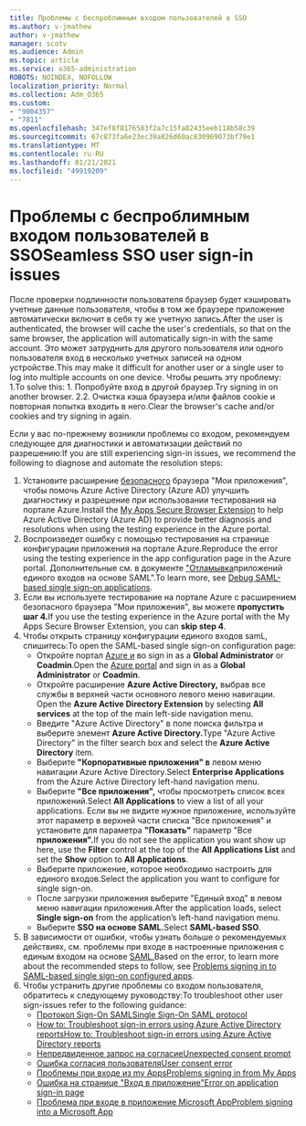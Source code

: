 ```yaml
---
title: Проблемы с беспроблимным входом пользователей в SSO
ms.author: v-jmathew
author: v-jmathew
manager: scotv
ms.audience: Admin
ms.topic: article
ms.service: o365-administration
ROBOTS: NOINDEX, NOFOLLOW
localization_priority: Normal
ms.collection: Adm_O365
ms.custom:
- "9004357"
- "7811"
ms.openlocfilehash: 347ef8f8176583f2a7c15fa82435eeb118b58c39
ms.sourcegitcommit: 67c873fa6e23ec39a826d60ac830969073bf79e1
ms.translationtype: MT
ms.contentlocale: ru-RU
ms.lasthandoff: 01/21/2021
ms.locfileid: "49919209"
---
```

# <a name="seamless-sso-user-sign-in-issues"></a><span data-ttu-id="1d024-102">Проблемы с беспроблимным входом пользователей в SSO</span><span class="sxs-lookup"><span data-stu-id="1d024-102">Seamless SSO user sign-in issues</span></span>

<span data-ttu-id="1d024-103">После проверки подлинности пользователя браузер будет кэшировать учетные данные пользователя, чтобы в том же браузере приложение автоматически включит в себя ту же учетную запись.</span><span class="sxs-lookup"><span data-stu-id="1d024-103">After the user is authenticated, the browser will cache the user's credentials, so that on the same browser, the application will automatically sign-in with the same account.</span></span> <span data-ttu-id="1d024-104">Это может затруднить для другого пользователя или одного пользователя вход в несколько учетных записей на одном устройстве.</span><span class="sxs-lookup"><span data-stu-id="1d024-104">This may make it difficult for another user or a single user to log into multiple accounts on one device.</span></span> <span data-ttu-id="1d024-105">Чтобы решить эту проблему: 1.</span><span class="sxs-lookup"><span data-stu-id="1d024-105">To solve this: 1.</span></span> <span data-ttu-id="1d024-106">Попробуйте вход в другой браузер.</span><span class="sxs-lookup"><span data-stu-id="1d024-106">Try signing in on another browser.</span></span> <span data-ttu-id="1d024-107">2.</span><span class="sxs-lookup"><span data-stu-id="1d024-107">2.</span></span> <span data-ttu-id="1d024-108">Очистка кэша браузера и/или файлов cookie и повторная попытка входить в него.</span><span class="sxs-lookup"><span data-stu-id="1d024-108">Clear the browser's cache and/or cookies and try signing in again.</span></span>

<span data-ttu-id="1d024-109">Если у вас по-прежнему возникли проблемы со входом, рекомендуем следующее для диагностики и автоматизации действий по разрешению:</span><span class="sxs-lookup"><span data-stu-id="1d024-109">If you are still experiencing sign-in issues, we recommend the following to diagnose and automate the resolution steps:</span></span>

1. <span data-ttu-id="1d024-110">Установите расширение [безопасного](https://docs.microsoft.com/azure/active-directory/manage-apps/access-panel-extension-problem-installing) браузера "Мои приложения", чтобы помочь Azure Active Directory (Azure AD) улучшить диагностику и разрешение при использовании тестирования на портале Azure.</span><span class="sxs-lookup"><span data-stu-id="1d024-110">Install the [My Apps Secure Browser Extension](https://docs.microsoft.com/azure/active-directory/manage-apps/access-panel-extension-problem-installing) to help Azure Active Directory (Azure AD) to provide better diagnosis and resolutions when using the testing experience in the Azure portal.</span></span>
2. <span data-ttu-id="1d024-111">Воспроизведет ошибку с помощью тестирования на странице конфигурации приложения на портале Azure.</span><span class="sxs-lookup"><span data-stu-id="1d024-111">Reproduce the error using the testing experience in the app configuration page in the Azure portal.</span></span> <span data-ttu-id="1d024-112">Дополнительные см. в документе ["Отламывка](https://docs.microsoft.com/azure/active-directory/azuread-dev/howto-v1-debug-saml-sso-issues)приложений единого входов на основе SAML".</span><span class="sxs-lookup"><span data-stu-id="1d024-112">To learn more, see [Debug SAML-based single sign-on applications](https://docs.microsoft.com/azure/active-directory/azuread-dev/howto-v1-debug-saml-sso-issues).</span></span>
3. <span data-ttu-id="1d024-113">Если вы используете тестирование на портале Azure с расширением безопасного браузера "Мои приложения", вы можете **пропустить шаг 4.**</span><span class="sxs-lookup"><span data-stu-id="1d024-113">If you use the testing experience in the Azure portal with the My Apps Secure Browser Extension, you can **skip step 4**.</span></span>
4. <span data-ttu-id="1d024-114">Чтобы открыть страницу конфигурации единого входов samL, спишитесь:</span><span class="sxs-lookup"><span data-stu-id="1d024-114">To open the SAML-based single sign-on configuration page:</span></span>
    - <span data-ttu-id="1d024-115">Откройте портал [Azure и](https://portal.azure.com/) во sign in as a **Global Administrator** or **Coadmin**.</span><span class="sxs-lookup"><span data-stu-id="1d024-115">Open the [Azure portal](https://portal.azure.com/) and sign in as a **Global Administrator** or **Coadmin**.</span></span>
    - <span data-ttu-id="1d024-116">Откройте расширение **Azure Active Directory,** выбрав все службы в верхней части основного левого меню навигации. </span><span class="sxs-lookup"><span data-stu-id="1d024-116">Open the **Azure Active Directory Extension** by selecting **All services** at the top of the main left-side navigation menu.</span></span>
    - <span data-ttu-id="1d024-117">Введите "Azure Active Directory" в поле поиска фильтра и выберите элемент **Azure Active Directory.**</span><span class="sxs-lookup"><span data-stu-id="1d024-117">Type "Azure Active Directory" in the filter search box and select the **Azure Active Directory** item.</span></span>
    - <span data-ttu-id="1d024-118">Выберите **"Корпоративные приложения" в** левом меню навигации Azure Active Directory.</span><span class="sxs-lookup"><span data-stu-id="1d024-118">Select **Enterprise Applications** from the Azure Active Directory left-hand navigation menu.</span></span>
    - <span data-ttu-id="1d024-119">Выберите **"Все приложения",** чтобы просмотреть список всех приложений.</span><span class="sxs-lookup"><span data-stu-id="1d024-119">Select **All Applications** to view a list of all your applications.</span></span> <span data-ttu-id="1d024-120">Если вы не видите нужное приложение, используйте  этот параметр в  верхней части списка "Все приложения" и установите для параметра **"Показать"** параметр "Все **приложения".**</span><span class="sxs-lookup"><span data-stu-id="1d024-120">If you do not see the application you want show up here, use the **Filter** control at the top of the **All Applications List** and set the **Show** option to **All Applications**.</span></span>
    - <span data-ttu-id="1d024-121">Выберите приложение, которое необходимо настроить для единого входов.</span><span class="sxs-lookup"><span data-stu-id="1d024-121">Select the application you want to configure for single sign-on.</span></span>
    - <span data-ttu-id="1d024-122">После загрузки приложения  выберите "Единый вход" в левом меню навигации приложения.</span><span class="sxs-lookup"><span data-stu-id="1d024-122">After the application loads, select **Single sign-on** from the application’s left-hand navigation menu.</span></span>
    - <span data-ttu-id="1d024-123">Выберите **SSO на основе SAML.**</span><span class="sxs-lookup"><span data-stu-id="1d024-123">Select **SAML-based SSO**.</span></span>
5. <span data-ttu-id="1d024-124">В зависимости от ошибки, чтобы узнать больше о рекомендуемых действиях, см. проблемы при входе в настроенные приложения с единым входом на основе [SAML.](https://docs.microsoft.com/azure/active-directory/manage-apps/application-sign-in-problem-federated-sso-gallery#application-not-found-in-directory)</span><span class="sxs-lookup"><span data-stu-id="1d024-124">Based on the error, to learn more about the recommended steps to follow, see [Problems signing in to SAML-based single sign-on configured apps](https://docs.microsoft.com/azure/active-directory/manage-apps/application-sign-in-problem-federated-sso-gallery#application-not-found-in-directory).</span></span>
6. <span data-ttu-id="1d024-125">Чтобы устранить другие проблемы со входом пользователя, обратитесь к следующему руководству:</span><span class="sxs-lookup"><span data-stu-id="1d024-125">To troubleshoot other user sign-issues refer to the following guidance:</span></span>
    - [<span data-ttu-id="1d024-126">Протокол Sign-On SAML</span><span class="sxs-lookup"><span data-stu-id="1d024-126">Single Sign-On SAML protocol</span></span>](https://docs.microsoft.com/azure/active-directory/develop/single-sign-on-saml-protocol)
    - [<span data-ttu-id="1d024-127">How to: Troubleshoot sign-in errors using Azure Active Directory reports</span><span class="sxs-lookup"><span data-stu-id="1d024-127">How to: Troubleshoot sign-in errors using Azure Active Directory reports</span></span>](https://docs.microsoft.com/azure/active-directory/reports-monitoring/howto-troubleshoot-sign-in-errors)
    - [<span data-ttu-id="1d024-128">Непредвиденное запрос на согласие</span><span class="sxs-lookup"><span data-stu-id="1d024-128">Unexpected consent prompt</span></span>](https://docs.microsoft.com/azure/active-directory/manage-apps/application-sign-in-unexpected-user-consent-prompt)
    - [<span data-ttu-id="1d024-129">Ошибка согласия пользователя</span><span class="sxs-lookup"><span data-stu-id="1d024-129">User consent error</span></span>](https://docs.microsoft.com/azure/active-directory/manage-apps/application-sign-in-unexpected-user-consent-error)
    - [<span data-ttu-id="1d024-130">Проблемы при входе из my Apps</span><span class="sxs-lookup"><span data-stu-id="1d024-130">Problems signing in from My Apps</span></span>](https://docs.microsoft.com/azure/active-directory/manage-apps/application-sign-in-other-problem-access-panel)
    - [<span data-ttu-id="1d024-131">Ошибка на странице "Вход в приложение"</span><span class="sxs-lookup"><span data-stu-id="1d024-131">Error on application sign-in page</span></span>](https://docs.microsoft.com/azure/active-directory/manage-apps/application-sign-in-problem-application-error)
    - [<span data-ttu-id="1d024-132">Проблема при входе в приложение Microsoft App</span><span class="sxs-lookup"><span data-stu-id="1d024-132">Problem signing into a Microsoft App</span></span>](https://docs.microsoft.com/azure/active-directory/manage-apps/application-sign-in-problem-first-party-microsoft)
